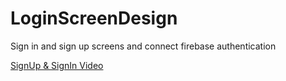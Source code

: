 # LoginScreenDesign

Sign in and sign up screens and connect firebase authentication

[SignUp & SignIn Video](https://www.youtube.com/watch?v=HDqjqIr5cFY "SignUp & SignIn")
